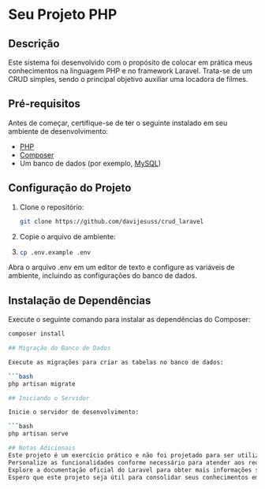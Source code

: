# Seu Projeto PHP

## Descrição

Este sistema foi desenvolvido com o propósito de colocar em prática meus conhecimentos na linguagem PHP e no framework Laravel. Trata-se de um CRUD simples, sendo o principal objetivo auxiliar uma locadora de filmes.

## Pré-requisitos

Antes de começar, certifique-se de ter o seguinte instalado em seu ambiente de desenvolvimento:

- [PHP](https://www.php.net/)
- [Composer](https://getcomposer.org/)
- Um banco de dados (por exemplo, [MySQL](https://www.mysql.com/))

## Configuração do Projeto

1. Clone o repositório:

   ```bash
   git clone https://github.com/davijesuss/crud_laravel
   
2. Copie o arquivo de ambiente:
3. 
    ```bash
   cp .env.example .env
   
Abra o arquivo .env em um editor de texto e configure as variáveis de ambiente, incluindo as configurações do banco de dados.

## Instalação de Dependências

Execute o seguinte comando para instalar as dependências do Composer:

```bash
composer install

## Migração do Banco de Dados

Execute as migrações para criar as tabelas no banco de dados:

```bash
php artisan migrate

## Iniciando o Servidor

Inicie o servidor de desenvolvimento:

```bash
php artisan serve

## Notas Adicionais
Este projeto é um exercício prático e não foi projetado para ser utilizado em um ambiente de produção real.
Personalize as funcionalidades conforme necessário para atender aos requisitos específicos da sua locadora de filmes.
Explore a documentação oficial do Laravel para obter mais informações sobre personalizações avançadas.
Espero que este projeto seja útil para consolidar seus conhecimentos em PHP e Laravel. Boa prática!
